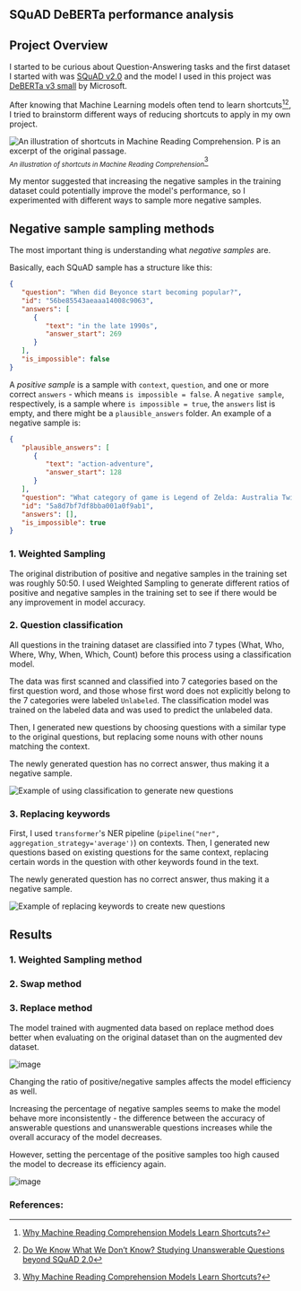 ## SQuAD DeBERTa performance analysis

## Project Overview

I started to be curious about Question-Answering tasks and the first dataset I started with was [SQuAD v2.0](https://rajpurkar.github.io/SQuAD-explorer/) and the model I used in this project was [DeBERTa v3 small](https://huggingface.co/microsoft/deberta-v3-small) by Microsoft.

After knowing that Machine Learning models often tend to learn shortcuts[^1][^2], I tried to brainstorm different ways of reducing shortcuts to apply in my own project. 

![An illustration of shortcuts in Machine Reading Comprehension. P is an excerpt of the original passage.](https://github.com/lnhtrn/SQuAD_DeBERTa_performance_analysis/assets/72944083/ac68e209-a25a-4c6a-8d77-de6ae90d4aab)   
<sub>*An illustration of shortcuts in Machine Reading Comprehension*</sub>[^1]

My mentor suggested that increasing the negative samples in the training dataset could potentially improve the model's performance, so I experimented with different ways to sample more negative samples.

[^1]: [Why Machine Reading Comprehension Models Learn Shortcuts?](https://arxiv.org/pdf/2106.01024.pdf)

[^2]: [Do We Know What We Don’t Know? Studying Unanswerable Questions beyond SQuAD 2.0](https://aclanthology.org/2021.findings-emnlp.385.pdf)

## Negative sample sampling methods

The most important thing is understanding what *negative samples* are.

Basically, each SQuAD sample has a structure like this:

```json
{
   "question": "When did Beyonce start becoming popular?",
   "id": "56be85543aeaaa14008c9063",
   "answers": [
      {
         "text": "in the late 1990s",
         "answer_start": 269
      }
   ],
   "is_impossible": false
}
```

A *positive sample* is a sample with `context`, `question`, and one or more correct `answers` - which means `is impossible = false`. A `negative sample`, respectively, is a sample where `is impossible = true`, the `answers` list is empty, and there might be a `plausible_answers` folder. An example of a negative sample is:

```json
{
   "plausible_answers": [
      {
         "text": "action-adventure",
         "answer_start": 128
      }
   ],
   "question": "What category of game is Legend of Zelda: Australia Twilight?",
   "id": "5a8d7bf7df8bba001a0f9ab1",
   "answers": [],
   "is_impossible": true
}
```




### 1. Weighted Sampling 

The original distribution of positive and negative samples in the training set was roughly 50:50. I used Weighted Sampling to generate different ratios of positive and negative samples in the training set to see if there would be any improvement in model accuracy.






### 2. Question classification 

All questions in the training dataset are classified into 7 types (What, Who, Where, Why, When, Which, Count) before this process using a classification model. 

The data was first scanned and classified into 7 categories based on the first question word, and those whose first word does not explicitly belong to the 7 categories were labeled `Unlabeled`. The classification model was trained on the labeled data and was used to predict the unlabeled data.

Then, I generated new questions by choosing questions with a similar type to the original questions, but replacing some nouns with other nouns matching the context.

The newly generated question has no correct answer, thus making it a negative sample. 

![Example of using classification to generate new questions](https://github.com/lnhtrn/SQuAD_DeBERTa_performance_analysis/assets/72944083/eb0e39ce-33c5-475c-bf92-0149c0c96149)






### 3. Replacing keywords

First, I used `transformer`'s NER pipeline (`pipeline("ner", aggregation_strategy='average')`) on contexts. Then, I generated new questions based on existing questions for the same context, replacing certain words in the question with other keywords found in the text. 

The newly generated question has no correct answer, thus making it a negative sample. 

![Example of replacing keywords to create new questions](https://github.com/lnhtrn/SQuAD_DeBERTa_performance_analysis/assets/72944083/4180f345-ef5f-4150-8e7d-6e24afe51de7)





## Results

### 1. Weighted Sampling method

### 2. Swap method

### 3. Replace method

The model trained with augmented data based on replace method does better when evaluating on the original dataset than on the augmented dev dataset. 

![image](https://github.com/lnhtrn/SQuAD_DeBERTa_performance_analysis/assets/72944083/9f0fdf28-7398-4680-a3a8-f04366856d12)

Changing the ratio of positive/negative samples affects the model efficiency as well. 

Increasing the percentage of negative samples seems to make the model behave more inconsistently - the difference between the accuracy of answerable questions and unanswerable questions increases while the overall accuracy of the model decreases. 

However, setting the percentage of the positive samples too high caused the model to decrease its efficiency again.

![image](https://github.com/lnhtrn/SQuAD_DeBERTa_performance_analysis/assets/72944083/e85e83c1-c104-422c-8b8f-3786b8312d5e)



### References: 

[^1]: [Why Machine Reading Comprehension Models Learn Shortcuts?](https://arxiv.org/pdf/2106.01024.pdf)

[^2]: [Do We Know What We Don’t Know? Studying Unanswerable Questions beyond SQuAD 2.0](https://aclanthology.org/2021.findings-emnlp.385.pdf)
